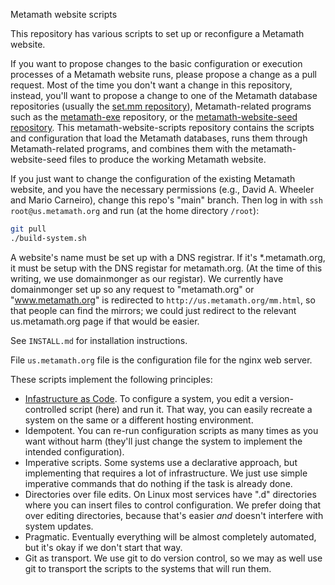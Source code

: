 Metamath website scripts

This repository has various scripts to set up or reconfigure a Metamath website.

If you want to propose changes to the basic configuration or execution
processes of a Metamath website runs, please propose a change as a pull request.
Most of the time you don't want a change in this repository, instead,
you'll want to propose a change to one of the Metamath database repositories
(usually the [set.mm repository](https://github.com/metamath/set.mm)),
Metamath-related programs such as the
[metamath-exe](https://github.com/metamath/metamath-exe) repository,
or the
[metamath-website-seed repository](https://github.com/metamath/metamath-website-seed).
This metamath-website-scripts repository contains the scripts and configuration
that load the Metamath databases, runs them through Metamath-related programs,
and combines them with the metamath-website-seed files to produce
the working Metamath website.

If you just want to change the configuration of the existing Metamath website,
and you have the necessary permissions (e.g., David A. Wheeler and
Mario Carneiro), change this repo's "main" branch.
Then log in with `ssh root@us.metamath.org`
and run (at the home directory `/root`):

~~~~sh
git pull
./build-system.sh
~~~~


A website's name must be set up with a DNS registrar.
If it's *.metamath.org, it must be setup with the DNS registar
for metamath.org.
(At the time of this writing, we use domainmonger as our registar).
We currently have domainmonger set up so any request to
"metamath.org" or "www.metamath.org" is redirected to
`http://us.metamath.org/mm.html`, so that people can find the mirrors;
we could just redirect to the relevant us.metamath.org page
if that would be easier.

See `INSTALL.md` for installation instructions.

File `us.metamath.org` file is the configuration file for the nginx web server.

These scripts implement the following principles:

* [Infastructure as Code](https://www.redhat.com/en/topics/automation/what-is-infrastructure-as-code-iac). To configure a system, you edit a version-controlled script (here) and run it. That way, you can easily recreate a system on the same or a different hosting environment.
* Idempotent. You can re-run configuration scripts as many times as you want without harm (they'll just change the system to implement the intended configuration).
* Imperative scripts. Some systems use a declarative approach, but implementing
  that requires a lot of infrastructure. We just use simple imperative
  commands that do nothing if the task is already done.
* Directories over file edits. On Linux most services have ".d" directories
  where you can insert files to control configuration. We prefer doing that
  over editing directories, because that's easier *and* doesn't interfere
  with system updates.
* Pragmatic. Eventually everything will be almost completely automated, but
  it's okay if we don't start that way.
* Git as transport. We use git to do version control, so we may as well
  use git to transport the scripts to the systems that will run them.
